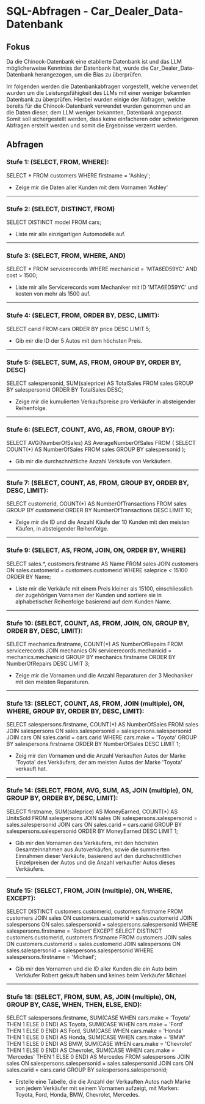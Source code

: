 # SQL-Abfragen - Car_Dealer_Data-Datenbank

## Fokus
Da die Chinook-Datenbank eine etablierte Datenbank ist und das LLM möglicherweise Kenntniss der Datenbank hat, wurde die Car_Dealer_Data-Datenbank herangezogen, um die Bias zu überprüfen.

Im folgenden werden die Datenbankabfragen vorgestellt, welche verwendet wurden um die Leistungsfähigkeit des LLMs mit einer weniger bekannten Datenbank zu überprüfen. Hierbei wurden einige der Abfragen, welche bereits für die Chinook-Datenbank verwendet wurden genommen und an die Daten dieser, dem LLM weniger bekannten, Datenbank angepasst. Somit soll sichergestellt werden, dass keine einfacheren oder schwierigeren Abfragen erstellt werden und somit die Ergebnisse verzerrt werden.


## Abfragen
### Stufe 1: (SELECT, FROM, WHERE):
SELECT *
FROM customers
WHERE firstname = 'Ashley';
* Zeige mir die Daten aller Kunden mit dem Vornamen 'Ashley'

---

### Stufe 2: (SELECT, DISTINCT, FROM)
SELECT DISTINCT model
FROM cars;
* Liste mir alle einzigartigen Automodelle auf.
---

### Stufe 3: (SELECT, FROM, WHERE, AND)
SELECT *
FROM servicerecords
WHERE mechanicid = 'MTA6ED59YC'
  AND cost > 1500;
* Liste mir alle Servicerecords vom Mechaniker mit ID 'MTA6ED59YC' und kosten von mehr als 1500 auf.

---

### Stufe 4: (SELECT, FROM, ORDER BY, DESC, LIMIT):
SELECT carid
FROM cars
ORDER BY price DESC
LIMIT 5;
* Gib mir die ID der 5 Autos mit dem höchsten Preis.

---

### Stufe 5: (SELECT, SUM, AS, FROM, GROUP BY, ORDER BY, DESC)
SELECT salespersonid, SUM(saleprice) AS TotalSales
FROM sales
GROUP BY salespersonid
ORDER BY TotalSales DESC;
* Zeige mir die kumulierten Verkaufspreise pro Verkäufer in absteigender Reihenfolge.

---

### Stufe 6: (SELECT, COUNT, AVG, AS, FROM, GROUP BY):
SELECT AVG(NumberOfSales) AS AverageNumberOfSales
FROM (
  SELECT COUNT(*) AS NumberOfSales
  FROM sales
  GROUP BY salespersonid
);
* Gib mir die durchschnittliche Anzahl Verkäufe von Verkäufern.

--- 

### Stufe 7: (SELECT, COUNT, AS, FROM, GROUP BY, ORDER BY, DESC, LIMIT):
SELECT customerid, COUNT(*) AS NumberOfTransactions
FROM sales
GROUP BY customerid
ORDER BY NumberOfTransactions DESC
LIMIT 10;
* Zeige mir die ID und die Anzahl Käufe der 10 Kunden mit den meisten Käufen, in absteigender Reihenfolge.

---

### Stufe 9: (SELECT, AS, FROM, JOIN, ON, ORDER BY, WHERE)
SELECT sales.*, customers.firstname AS Name
FROM sales
JOIN customers ON sales.customerid = customers.customerid
WHERE saleprice < 15100
ORDER BY Name;
* Liste mir die Verkäufe mit einem Preis kleiner als 15100, einschliesslich der zugehörigen Vornamen der Kunden und sortiere sie in alphabetischer Reihenfolge basierend auf dem Kunden Name.

---

### Stufe 10: (SELECT, COUNT, AS, FROM, JOIN, ON, GROUP BY, ORDER BY, DESC, LIMIT):
SELECT mechanics.firstname, COUNT(*) AS NumberOfRepairs
FROM servicerecords
JOIN mechanics ON servicerecords.mechanicid = mechanics.mechanicid
GROUP BY mechanics.firstname
ORDER BY NumberOfRepairs DESC
LIMIT 3;
* Zeige mir die Vornamen und die Anzahl Reparaturen der 3 Mechaniker mit den meisten Reparaturen.

---

### Stufe 13: (SELECT, COUNT, AS, FROM, JOIN (multiple), ON, WHERE, GROUP BY, ORDER BY, DESC, LIMIT):
SELECT salespersons.firstname, COUNT(*) AS NumberOfSales
FROM sales
JOIN salespersons ON sales.salespersonid = salespersons.salespersonid
JOIN cars ON sales.carid = cars.carid
WHERE cars.make = 'Toyota'
GROUP BY salespersons.firstname
ORDER BY NumberOfSales DESC
LIMIT 1;
* Zeig mir den Vornamen und die Anzahl Verkauften Autos der Marke 'Toyota' des Verkäufers, der am meisten Autos der Marke 'Toyota' verkauft hat.

---

### Stufe 14: (SELECT, FROM, AVG, SUM, AS, JOIN (multiple), ON, GROUP BY, ORDER BY, DESC, LIMIT):
SELECT firstname, SUM(saleprice) AS MoneyEarned, COUNT(*) AS UnitsSold
FROM salespersons
JOIN sales ON salespersons.salespersonid = sales.salespersonid
JOIN cars ON sales.carid = cars.carid
GROUP BY salespersons.salespersonid
ORDER BY MoneyEarned DESC
LIMIT 1;
* Gib mir den Vornamen des Verkäufers, mit den höchsten Gesamteinnahmen aus Autoverkäufen, sowie die summierten Einnahmen dieser Verkäufe, basierend auf den durchschnittlichen Einzelpreisen der Autos und die Anzahl verkaufter Autos dieses Verkäufers.

---

### Stufe 15: (SELECT, FROM, JOIN (multiple), ON, WHERE, EXCEPT):
SELECT DISTINCT customers.customerid, customers.firstname
FROM customers
JOIN sales ON customers.customerid = sales.customerid
JOIN salespersons ON sales.salespersonid = salespersons.salespersonid
WHERE salespersons.firstname = 'Robert'
EXCEPT
SELECT DISTINCT customers.customerid, customers.firstname
FROM customers
JOIN sales ON customers.customerid = sales.customerid
JOIN salespersons ON sales.salespersonid = salespersons.salespersonid
WHERE salespersons.firstname = 'Michael';
* Gib mir den Vornamen und die ID aller Kunden die ein Auto beim Verkäufer Robert gekauft haben und keines beim Verkäufer Michael.

---

### Stufe 18: (SELECT, FROM, SUM, AS, JOIN (multiple), ON, GROUP BY, CASE, WHEN, THEN, ELSE, END):
SELECT salespersons.firstname, 
       SUM(CASE WHEN cars.make = 'Toyota' THEN 1 ELSE 0 END) AS Toyota, 
       SUM(CASE WHEN cars.make = 'Ford' THEN 1 ELSE 0 END) AS Ford, 
       SUM(CASE WHEN cars.make = 'Honda' THEN 1 ELSE 0 END) AS Honda, 
       SUM(CASE WHEN cars.make = 'BMW' THEN 1 ELSE 0 END) AS BMW, 
       SUM(CASE WHEN cars.make = 'Chevrolet' THEN 1 ELSE 0 END) AS Chevrolet, 
       SUM(CASE WHEN cars.make = 'Mercedes' THEN 1 ELSE 0 END) AS Mercedes
FROM salespersons
JOIN sales ON salespersons.salespersonid = sales.salespersonid
JOIN cars ON sales.carid = cars.carid
GROUP BY salespersons.salespersonid;
* Erstelle eine Tabelle, die die Anzahl der Verkauften Autos nach Marke von jedem Verkäufer mit seinem Vornamen aufzeigt, mit Marken: Toyota, Ford, Honda, BMW, Chevrolet, Mercedes.